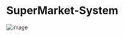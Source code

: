 # SuperMarket-System
![image](https://github.com/user-attachments/assets/d8e71f42-a8f2-44f0-a3c0-aa87997dc9b4)
